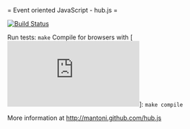 = Event oriented JavaScript - hub.js =

[![Build Status](https://secure.travis-ci.org/mantoni/hub.js.png?branch=rewrite)](http://travis-ci.org/mantoni/hub.js)

Run tests: `make`
Compile for browsers with [![nomo.js](https://github.com/mantoni/nomo.js)]: `make compile`

More information at http://mantoni.github.com/hub.js
